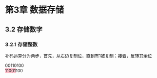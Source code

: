 # 第3章 数据存储

## 3.2 存储数字

### 3.2.1 存储整数

补码运算分为两步，首先，从右边复制位，直到有1被复制；接着，反转其余位

00110100  
<font style="background-color:pink">11001</font>100
